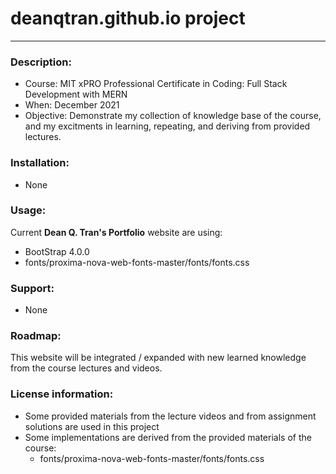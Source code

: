 # deanqtran.github.io project
___
### **Description**:
<ul>
  <li>Course: MIT xPRO Professional Certificate in Coding: Full Stack Development with MERN</li>
  <li>When: December 2021</li>
  <li>Objective: Demonstrate my collection of knowledge base of the course, and my excitments in learning, repeating, and deriving from provided lectures.</li>
</ul>  

### **Installation**:
<ul><li>None</li></ul>

### **Usage**:
<p>Current <b>Dean Q. Tran's Portfolio</b> website are using:</p>
<ul>
  <li>BootStrap 4.0.0</li>
  <li>fonts/proxima-nova-web-fonts-master/fonts/fonts.css</li>
</ul>

### **Support**:
<ul><li>None</li></ul>

### **Roadmap**:
<p>This website will be integrated / expanded with new learned knowledge from the course lectures and videos.</p>

### **License information**:
<ul>
  <li>Some provided materials from the lecture videos and from assignment solutions are used in this project</li>
  <li>Some implementations are derived from the provided materials of the course:
    <ul>
      <li>fonts/proxima-nova-web-fonts-master/fonts/fonts.css</li>
    </ul>
  </li>
</ul>
